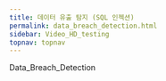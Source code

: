 ```yaml
---
title: 데이터 유출 탐지 (SQL 인젝션)
permalink: data_breach_detection.html
sidebar: Video_HD_testing
topnav: topnav
---
```


Data_Breach_Detection